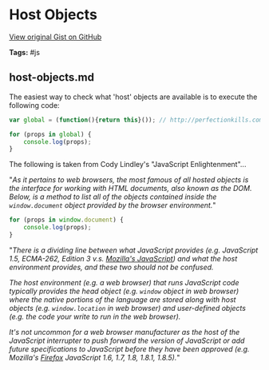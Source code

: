 # Host Objects 

[View original Gist on GitHub](https://gist.github.com/Integralist/1593770)

**Tags:** #js

## host-objects.md

The easiest way to check what 'host' objects are available is to execute the following code:

```js
var global = (function(){return this}()); // http://perfectionkills.com/unnecessarily-comprehensive-look-into-a-rather-insignificant-issue-of-global-objects-creation/

for (props in global) {
    console.log(props); 
}
```

The following is taken from Cody Lindley's "JavaScript Enlightenment"... 

"*As it pertains to web browsers, the most famous of all hosted objects is the interface for working with HTML documents, also known as the DOM. Below, is a method to list all of the objects contained inside the `window.document` object provided by the browser environment.*"

```js
for (props in window.document) {
    console.log(props); 
}
```

"*There is a dividing line between what JavaScript provides (e.g. JavaScript 1.5, ECMA-262, Edition 3 v.s. [Mozilla's JavaScript](https://developer.mozilla.org/en/JavaScript/New_in_JavaScript)) and what the host environment provides, and these two should not be confused.*

*The host environment (e.g. a web browser) that runs JavaScript code typically provides the head object (e.g. `window` object in web browser) where the native portions of the language are stored along with host objects (e.g. `window.location` in web browser) and user-defined objects (e.g. the code your write to run in the web browser).*

*It's not uncommon for a web browser manufacturer as the host of the JavaScript interrupter to push forward the version of JavaScript or add future specifications to JavaScript before they have been approved (e.g. Mozilla's [Firefox](https://developer.mozilla.org/en/JavaScript/New_in_JavaScript) JavaScript 1.6, 1.7, 1.8, 1.8.1, 1.8.5).*"


